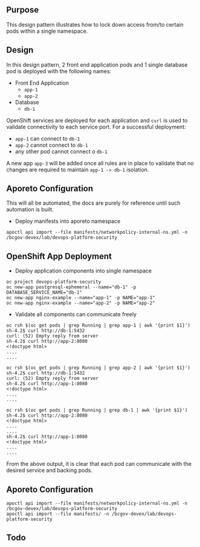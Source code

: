 ## Purpose
This design pattern illustrates how to lock down access from/to certain pods within a single namespace. 

## Design
In this design pattern, 2 front end application pods and 1 single database pod is deployed with the following names: 
- Front End Application
    - `app-1`
    - `app-2`
- Database
    - `db-1`

OpenShift services are deployed for each application and `curl` is used to validate connectivity to each service port.
For a successful deployment: 
- `app-1` can connect to `db-1`
- `app-2` cannot connect to `db-1`
- any other pod cannot connect o `db-1`

A new app `app-3` will be added once all rules are in place to validate that no changes are required to maintain `app-1 -> db-1` isolation. 

## Aporeto Configuration
This will all be automated, the docs are purely for reference until such automation is built. 

- Deploy manifests into aporeto namespace
```
apoctl api import --file manifests/networkpolicy-internal-ns.yml -n /bcgov-devex/lab/devops-platform-security
```

## OpenShift App Deployment

- Deploy application components into single namespace
```
oc project devops-platform-security
oc new-app postgresql-ephemeral --name="db-1" -p DATABASE_SERVICE_NAME="db-1" 
oc new-app nginx-example --name="app-1" -p NAME="app-1"
oc new-app nginx-example --name="app-2" -p NAME="app-2"
```
- Validate all components can communicate freely
```
oc rsh $(oc get pods | grep Running | grep app-1 | awk '{print $1}')
sh-4.2$ curl http://db-1:5432
curl: (52) Empty reply from server
sh-4.2$ curl http://app-2:8080
<!doctype html>
....
....

oc rsh $(oc get pods | grep Running | grep app-2 | awk '{print $1}')
sh-4.2$ curl http://db-1:5432
curl: (52) Empty reply from server
sh-4.2$ curl http://app-1:8080
<!doctype html>
....
....

oc rsh $(oc get pods | grep Running | grep db-1 | awk '{print $1}')
sh-4.2$ curl http://app-2:8080
<!doctype html>
....
....
sh-4.2$ curl http://app-1:8080
<!doctype html>
....
....

```
From the above output, it is clear that each pod can communicate with the desired service and backing pods. 

## Aporeto Configuration

```
apoctl api import --file manifests/networkpolicy-internal-ns.yml -n /bcgov-devex/lab/devops-platform-security
apoctl api import --file manifests/ -n /bcgov-devex/lab/devops-platform-security
```

## Todo